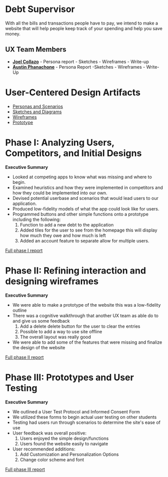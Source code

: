 # Debt Supervisor 

With all the bills and transactions people have to pay, we intend to make a website that 
will help people keep track of your spending and help you save money.

## UX Team Members

* **[Joel Collazo](https://usabilityengineering.github.io/ux-portfolio-WZRD95/)** - Persona report - Sketches - Wireframes - Write-up 
* **[Austin Phanachone](https://aphanachone.github.io/UX-Journal/)** - Persona Report -Sketches - Wireframes - Write-Up

# User-Centered Design Artifacts
 
* [Personas and Scenarios](personas/)
* [Sketches and Diagrams](sketches/)
* [Wireframes](wireframes/)
* [Prototype](Prototype/)

# Phase I: Analyzing Users, Competitors, and Initial Designs

**Executive Summary**

* Looked at competing apps to know what was missing and where to begin.
* Examined heuristics and how they were implemented in competitors and how they could be implemented into our own.
* Devised potential userbase and scenarios that would lead users to our application.
* Produced low-fidelity models of what the app could look like for users.
* Programmed buttons and other simple functions onto a prototype including the following:
  1. Function to add a new debt to the application
  2. Added tiles for the user to see from the homepage this will display how much they owe and how much is left
  3. Added an account feature to separate allow for multiple users.


[Full phase I report](phaseI/)

# Phase II: Refining interaction and designing wireframes

**Executive Summary**

* We were able to make a prototype of the website this was a low-fidelity outline 
* There was a cognitive walkthrough that another UX team as able do to and give us some feedback 
  1. Add a delete delete button for the user to clear the entries 
  2. Possible to add a way to use site offline 
  3. The overall layout was really good 
* We were able to add some of the features that were missing and finalize the design of the website

[Full phase II report](phaseII/)

# Phase III: Prototypes and User Testing

**Executive Summary**

* We outlined a User Test Protocol and Informed Consent Form
* We utilized these forms to begin actual user testing on other students
* Testing had users run through scenarios to determine the site's ease of use
* User feedback was overall positive:
  1. Users enjoyed the simple design/functions
  2. Users found the website easily to navigate
* User recommended additions:
  1. Add Customization and Personalization Options
  2. Change color scheme and font

[Full phase III report](phaseIII/)
